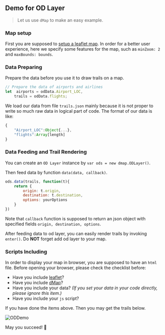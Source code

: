 ## Demo for OD Layer

> Let us use `dMap` to make an easy example.

### Map setup

First you are supposed to [setup a leaflet map](https://leafletjs.com/). In order for a better user experience, here we specify some features for the map, such as `minZoom: 2` and `maxBounds: bounds`. 

### Data Preparing

Prepare the data before you use it to draw trails on a map.

```js
// Prepare the data of airports and airlines
let  airports = odData.Airport_LOC,
    trails = odData.flights;
```

We load our data from file `trails.json` mainly because it is not proper to write so much raw data in logical part of code. The format of our data is like:

```js
{
    "Airport_LOC":Object{...},
    "flights":Array[length]
}
```

### Data Feeding and Trail Rendering

You can create an `OD Layer` instance by `var ods = new dmap.ODLayer()`.

Then feed data by function `data(data, callback)`.

```js
ods.data(trails, function(t){
    return {
        origin: t.origin, 
        destination: t.destination, 
        options: yourOptions
    }
})
```

Note that `callback` function is supposed to return an json object with specified fields `origin, destination, options`.

After feeding data to od layer, you can easily render trails by invoking `enter()`. Do **NOT** forget add od layer to your map.

### Scripts Including

In order to display your map in browser, you are supposed to have an `html` file. Before opening your browser, please check the checklist before:

* Have you include [leaflet](https://leafletjs.com/)?
* Have you include [dMap](https://github.com/sugarspectre/dMap)?
* Have you include your data? *(If you set your data in your code directly, please ignore this item.)*
* Have you include your `js` script?

If you have done the items above. Then you may get the trails below.

![ODDemo](https://raw.githubusercontent.com/sugarspectre/dMap/master/demo/OD/ODDemo.PNG)

May you succeed! :rocket:
